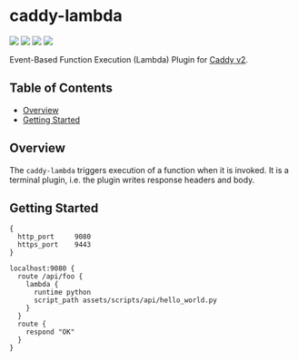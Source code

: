 # caddy-lambda

<a href="https://github.com/greenpau/caddy-lambda/actions/" target="_blank"><img src="https://github.com/greenpau/caddy-lambda/workflows/build/badge.svg?branch=main"></a>
<a href="https://pkg.go.dev/github.com/greenpau/caddy-lambda" target="_blank"><img src="https://img.shields.io/badge/godoc-reference-blue.svg"></a>
<a href="https://caddy.community" target="_blank"><img src="https://img.shields.io/badge/community-forum-ff69b4.svg"></a>
<a href="https://caddyserver.com/docs/modules/http.handlers.lambda" target="_blank"><img src="https://img.shields.io/badge/caddydocs-trace-green.svg"></a>

Event-Based Function Execution (Lambda) Plugin for [Caddy v2](https://github.com/caddyserver/caddy).

<!-- begin-markdown-toc -->
## Table of Contents

* [Overview](#overview)
* [Getting Started](#getting-started)

<!-- end-markdown-toc -->

## Overview

The `caddy-lambda` triggers execution of a function when it is invoked. It is a terminal
plugin, i.e. the plugin writes response headers and body.

## Getting Started

```
{
  http_port     9080
  https_port    9443
}

localhost:9080 {
  route /api/foo {
    lambda {
      runtime python
      script_path assets/scripts/api/hello_world.py
    }
  }
  route {
    respond "OK"
  }
}
```